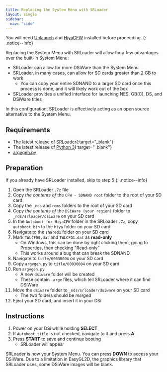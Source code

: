 ```yaml
---
title: Replacing the System Menu with SRLoader
layout: single
sidebar:
  nav: "side"
---
```


You will need [Unlaunch](/guide/installing-unlaunch/) and [HiyaCFW](/guide/installing-hiyacfw/) installed before proceeding.
{: .notice--info}

Replacing the System Menu with SRLoader will allow for a few advantages over the built-in System Menu:
* SRLoader can allow for more DSiWare than the System Menu
* SRLoader, in many cases, can allow for SD cards greater than 2 GB to work
    - You can copy your entire SDNAND to a larger SD card once this process is done, and it will likely work out of the box
* SRLoader provides a unified interface for launching NES, GB(C), DS, and DSiWare titles

In this configuration, SRLoader is effectively acting as an open source alternative to the System Menu.

## Requirements
- The latest release of [SRLoader](https://github.com/Robz8/SRLoader/releases){:target="_blank"}
- The latest release of [Python 3](https://www.python.org/downloads/){:target="_blank"}
- [argvgen.py](/assets/files/argvgen.py)

## Preparation
If you already have SRLoader installed, skip to step 5
{: .notice--info}
1. Open the SRLoader `.7z` file
2. Copy *the contents of* the `CFW - SDNAND root` folder to the root of your SD card
3. Copy the `_nds` and `roms` folders to the root of your SD card
4. Copy *the contents of* the `DSiWare (your region)` folder to `_nds/srloader/dsiware` on your SD card
5. In the `Autoboot for HiyaCFW` folder in the SRLoader `.7z`, copy `autoboot.bin` to the `hiya` folder on your SD card
6. Navigate to the `shared1` folder on your SD card
7. Mark `TWLCFG0.dat` and `TWLCFG1.dat` as **read-only**
    - On Windows, this can be done by right clicking them, going to Properties, then checking "Read-only"
    - This works around a bug that can break the SDNAND
8. Navigate to `title/00030004` on your SD card
9. Copy `argvgen.py` to `title/00030004` on your SD card
10. Run `argvgen.py`
    - A new `dsiware` folder will be created
    - These contain `.argv` files, which tell SRLoader where it can find DSiWare
11. Move the `dsiware` folder to `_nds/srloader/dsiware` on your SD card
    - The two folders should be *merged*
12. Eject your SD card, and insert it in your DSi

## Instructions
1. Power on your DSi while holding **SELECT**
2. If `Autoboot title` is not checked, navigate to it and press **A**
3. Press **START** to save and continue booting
    - SRLoader will appear

SRLoader is now your System Menu.
You can press **DOWN** to access your DSiWare. Due to a limitation in EasyGL2D, the graphics library that SRLoader uses, some DSiWare images will be blank.